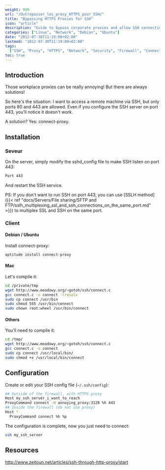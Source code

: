 ```yaml
---
weight: 999
url: "/Outrepasser_les_proxy_HTTPS_pour_SSH/"
title: "Bypassing HTTPS Proxies for SSH"
icon: "article"
description: "Guide to bypass corporate proxies and allow SSH connections through port 443 when standard ports are blocked"
categories: ["Linux", "Network", "Debian", "Ubuntu"]
date: "2012-07-30T11:19:00+02:00"
lastmod: "2012-07-30T11:19:00+02:00"
tags:
  ["SSH", "Proxy", "HTTPS", "Network", "Security", "Firewall", "Connect-proxy"]
toc: true
---
```


## Introduction

Those workplace proxies can be really annoying! But there are always solutions!

So here's the situation: I want to access a remote machine via SSH, but only ports 80 and 443 are allowed. Even if you configure the SSH server on port 443, you'll notice it doesn't work.

A solution? Yes: connect-proxy.

## Installation

### Seveur

On the server, simply modify the sshd_config file to make SSH listen on port 443:

```bash
Port 443
```

And restart the SSH service.

PS: If you don't want to run SSH on port 443, you can use [SSLH method]({{< ref "docs/Servers/File sharing/SFTP and FTP/sslh_multiplexing_ssl_and_ssh_connections_on_the_same_port.md" >}}) to multiplex SSL and SSH on the same port.

### Client

#### Debian / Ubuntu

Install connect-proxy:

```bash
aptitude install connect-proxy
```

#### Mac

Let's compile it:

```bash
cd /private/tmp
wget http://www.meadowy.org/~gotoh/ssh/connect.c
gcc connect.c -o connect -lresolv
sudo cp connect /usr/bin
sudo chmod 555 /usr/bin/connect
sudo chown root:wheel /usr/bin/connect
```

#### Others

You'll need to compile it:

```bash
cd /tmp/
wget http://www.meadowy.org/~gotoh/ssh/connect.c
gcc connect.c -o connect
sudo cp connect /usr/local/bin/
sudo chmod +x /usr/local/bin/connect
```

## Configuration

Create or edit your SSH config file (`~/.ssh/config`):

```bash
## Outside of the firewall, with HTTPS proxy
Host my_ssh_server_i_want_to_reach
ProxyCommand connect -H annoying_proxy:3128 %h 443
## Inside the firewall (do not use proxy)
Host *
  ProxyCommand connect %h %p
```

The configuration is complete, now you just need to connect:

```bash
ssh my_ssh_server
```

## Resources

http://www.zeitoun.net/articles/ssh-through-http-proxy/start
